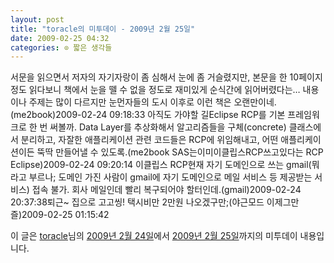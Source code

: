 ```yaml
---
layout: post
title: "toracle의 미투데이 - 2009년 2월 25일"
date: 2009-02-25 04:32
categories: ⊙ 짧은 생각들
---
```


서문을 읽으면서 저자의 자기자랑이 좀 심해서 눈에 좀 거슬렸지만, 본문을 한 10페이지 정도 읽다보니 책에서 눈을 뗄 수 없을 정도로 재미있게 순식간에 읽어버렸다는… 내용이나 주제는 많이 다르지만 눈먼자들의 도시 이후로 이런 책은 오랜만이네.(me2book)2009-02-24 09:18:33            아직도 가야할 길Eclipse RCP를 기본 프레임워크로 한 번 써볼까. Data Layer를 추상화해서 알고리즘들을 구체(concrete) 클래스에서 분리하고, 자잘한 애플리케이션 관련 코드들은 RCP에 위임해내고, 어떤 애플리케이션이든 뚝딱 만들어낼 수 있도록.(me2book SAS는이미이클립스RCP쓰고있다는 RCP Eclipse)2009-02-24 09:20:14            이클립스 RCP현재 자기 도메인으로 쓰는 gmail(뭐라고 부르나; 도메인 가진 사람이 gmail에 자기 도메인으로 메일 서비스 등 제공받는 서비스) 접속 불가. 회사 메일인데 빨리 복구되어야 할터인데.(gmail)2009-02-24 20:37:38퇴근~ 집으로 고고씽! 택시비만 2만원 나오겠구만;(야근모드 이제그만즐)2009-02-25 01:15:42

이 글은 [toracle](http://me2day.net/toracle)님의 [2009년 2월 24일](http://me2day.net/toracle/2009/02/24#09:18:33)에서 [2009년 2월 25일](http://me2day.net/toracle/2009/02/25#01:15:42)까지의 미투데이 내용입니다.


       
